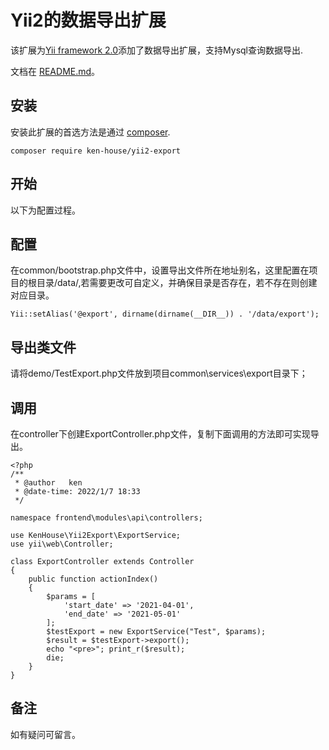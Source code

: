 # Yii2的数据导出扩展
该扩展为[Yii framework 2.0](http://www.yiiframework.com)添加了数据导出扩展，支持Mysql查询数据导出.

文档在 [README.md](README.md)。

安装
----

安装此扩展的首选方法是通过 [composer](http://getcomposer.org/download/).

```
composer require ken-house/yii2-export
```

开始
----
以下为配置过程。

配置
---
在common/bootstrap.php文件中，设置导出文件所在地址别名，这里配置在项目的根目录/data/,若需要更改可自定义，并确保目录是否存在，若不存在则创建对应目录。

```
Yii::setAlias('@export', dirname(dirname(__DIR__)) . '/data/export');
```

导出类文件
---

请将demo/TestExport.php文件放到项目common\services\export目录下；


调用
---

在controller下创建ExportController.php文件，复制下面调用的方法即可实现导出。

```
<?php
/**
 * @author   ken
 * @date-time: 2022/1/7 18:33
 */

namespace frontend\modules\api\controllers;

use KenHouse\Yii2Export\ExportService;
use yii\web\Controller;

class ExportController extends Controller
{
    public function actionIndex()
    {
        $params = [
            'start_date' => '2021-04-01',
            'end_date' => '2021-05-01'
        ];
        $testExport = new ExportService("Test", $params);
        $result = $testExport->export();
        echo "<pre>"; print_r($result);
        die;
    }
}
```




备注
----
如有疑问可留言。

